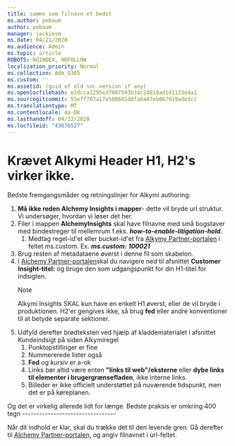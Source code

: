 ```yaml
---
title: samme som filnavn et bedst
ms.author: pebaum
author: pebaum
manager: jackiesm
ms.date: 04/21/2020
ms.audience: Admin
ms.topic: article
ROBOTS: NOINDEX, NOFOLLOW
localization_priority: Normal
ms.collection: Adm_O365
ms.custom: ''
ms.assetid: (guid of old soc version if any)
ms.openlocfilehash: e2dcca1295e37007593b34c2d818ad1d1133e4a1
ms.sourcegitcommit: 55eff703a17e500681d8fa6a87eb067019ade3cc
ms.translationtype: MT
ms.contentlocale: da-DK
ms.lasthandoff: 04/22/2020
ms.locfileid: "43676527"
---
```

# <a name="required-alchemy-header-h1-h2s-dont-work"></a>Krævet Alkymi Header H1, H2's virker ikke.
Bedste fremgangsmåder og retningslinjer for Alkymi authoring:

1. **Må ikke reden Alchemy Insights i mapper**- dette vil bryde url struktur. Vi undersøger, hvordan vi løser det her.
1. Filer i mappen **AlchemyInsights** skal have filnavne med små bogstaver med bindestreger til mellemrum f.eks. ***how-to-enable-litigation-hold***.
    1. Medtag regel-id'et eller bucket-id'et fra [Alkymy Partner-portalen](https://alchemyportal.azurewebsites.net) i feltet ms.custom. Ex. ***ms.custom: 100021***
1. Brug resten af metadataene øverst i denne fil som skabelon.
1. I [Alchemy Partner-portalen](https://alchemyportal.azurewebsites.net)skal du navigere ned til afsnittet **Customer Insight-titel:** og bruge den som udgangspunkt for din H1-titel for indsigten. 
    > [!NOTE]
    > Alkymi Insights SKAL kun have en enkelt H1 øverst, eller de vil bryde i produktionen. H2'er gengives ikke, så brug **fed** eller andre konventioner til at betyde separate sektioner.
1. Udfyld derefter brødteksten ved hjælp af kladdematerialet i afsnittet Kundeindsigt på siden Alkymiregel
    1. Punktopstillinger er fine
    1. Nummererede lister også
    1. **Fed** og *kursiv* er a-ok
    1. Links bør altid være enten **"links til web"/eksterne** eller **dybe links til elementer i brugergrænsefladen**, ikke interne links.
    1. Billeder er ikke officielt understøttet på nuværende tidspunkt, men det er på køreplanen.

Og det er virkelig allerede lidt for længe. Bedste praksis er omkring 400 tegn ---------------------------------

Når dit indhold er klar, skal du trække det til den levende gren. Gå derefter til [Alchemy Partner-portalen,](https://alchemyportal.azurewebsites.net) og angiv filnavnet i url-feltet. 